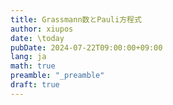 ```yaml
---
title: Grassmann数とPauli方程式
author: xiupos
date: \today
pubDate: 2024-07-22T09:00:00+09:00
lang: ja
math: true
preamble: "_preamble"
draft: true
---
```


